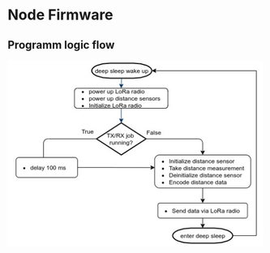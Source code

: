 # Node Firmware

## Programm logic flow

![Programm Logic Flow](../media/node_firmware_program_logic_flow.jpg)
